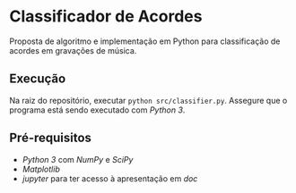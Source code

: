 # Classificador de Acordes
Proposta de algoritmo e implementação em Python para classificação de acordes em gravações
de música.

## Execução
Na raiz do repositório, executar `python src/classifier.py`. Assegure que o programa está sendo
executado com _Python 3_.

## Pré-requisitos
 - _Python 3_ com _NumPy_ e _SciPy_ 
 - _Matplotlib_
 - _jupyter_ para ter acesso à apresentação em _doc_
